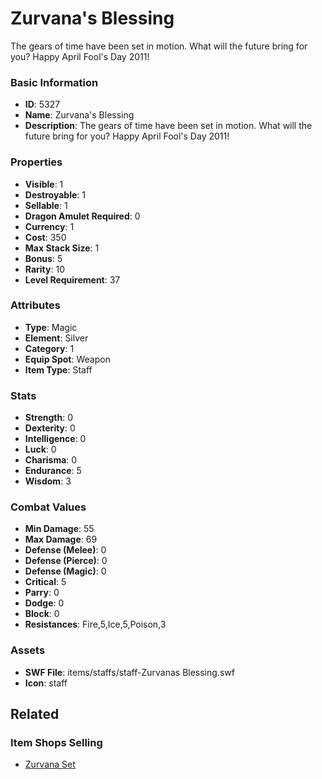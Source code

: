 # Zurvana's Blessing

The gears of time have been set in motion. What will the future bring for you? Happy April Fool's Day 2011!

### Basic Information

- **ID**: 5327
- **Name**: Zurvana&#039;s Blessing
- **Description**: The gears of time have been set in motion. What will the future bring for you? Happy April Fool&#039;s Day 2011!

### Properties

- **Visible**: 1
- **Destroyable**: 1
- **Sellable**: 1
- **Dragon Amulet Required**: 0
- **Currency**: 1
- **Cost**: 350
- **Max Stack Size**: 1
- **Bonus**: 5
- **Rarity**: 10
- **Level Requirement**: 37

### Attributes

- **Type**: Magic
- **Element**: Silver
- **Category**: 1
- **Equip Spot**: Weapon
- **Item Type**: Staff

### Stats

- **Strength**: 0
- **Dexterity**: 0
- **Intelligence**: 0
- **Luck**: 0
- **Charisma**: 0
- **Endurance**: 5
- **Wisdom**: 3

### Combat Values

- **Min Damage**: 55
- **Max Damage**: 69
- **Defense (Melee)**: 0
- **Defense (Pierce)**: 0
- **Defense (Magic)**: 0
- **Critical**: 5
- **Parry**: 0
- **Dodge**: 0
- **Block**: 0
- **Resistances**: Fire,5,Ice,5,Poison,3

### Assets

- **SWF File**: items/staffs/staff-Zurvanas Blessing.swf
- **Icon**: staff

## Related

### Item Shops Selling

- [Zurvana Set](../item-shops/205-zurvana-set.md)

